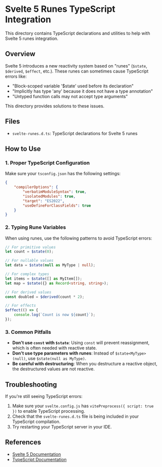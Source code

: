 # Svelte 5 Runes TypeScript Integration

This directory contains TypeScript declarations and utilities to help with Svelte 5 runes integration.

## Overview

Svelte 5 introduces a new reactivity system based on "runes" (`$state`, `$derived`, `$effect`, etc.). These runes can sometimes cause TypeScript errors like:

- "Block-scoped variable '$state' used before its declaration"
- "Implicitly has type 'any' because it does not have a type annotation"
- "Untyped function calls may not accept type arguments"

This directory provides solutions to these issues.

## Files

- `svelte-runes.d.ts`: TypeScript declarations for Svelte 5 runes

## How to Use

### 1. Proper TypeScript Configuration

Make sure your `tsconfig.json` has the following settings:

```json
{
	"compilerOptions": {
		"verbatimModuleSyntax": true,
		"isolatedModules": true,
		"target": "ES2022",
		"useDefineForClassFields": true
	}
}
```

### 2. Typing Rune Variables

When using runes, use the following patterns to avoid TypeScript errors:

```typescript
// For primitive values
let count = $state(0);

// For nullable values
let data = $state(null as MyType | null);

// For complex types
let items = $state([] as MyItem[]);
let map = $state({} as Record<string, string>);

// For derived values
const doubled = $derived(count * 2);

// For effects
$effect(() => {
	console.log(`Count is now ${count}`);
});
```

### 3. Common Pitfalls

- **Don't use `const` with `$state`**: Using `const` will prevent reassignment, which is often needed with reactive state.
- **Don't use type parameters with runes**: Instead of `$state<MyType>(null)`, use `$state(null as MyType)`.
- **Be careful with destructuring**: When you destructure a reactive object, the destructured values are not reactive.

## Troubleshooting

If you're still seeing TypeScript errors:

1. Make sure your `svelte.config.js` has `vitePreprocess({ script: true })` to enable TypeScript processing.
2. Check that the `svelte-runes.d.ts` file is being included in your TypeScript compilation.
3. Try restarting your TypeScript server in your IDE.

## References

- [Svelte 5 Documentation](https://svelte.dev/docs/svelte/runes)
- [TypeScript Documentation](https://www.typescriptlang.org/docs/)
